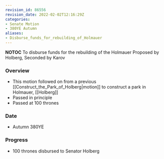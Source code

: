 ```yaml
---
revision_id: 86556
revision_date: 2022-02-02T12:16:29Z
categories:
- Senate Motion
- 380YE Autumn
aliases:
- Disburse_funds_for_rebuilding_of_Holmauer
---
```



__NOTOC__
To disburse funds for the rebuilding of the Holmauer
Proposed by Holberg, Seconded by Karov

### Overview
* This motion followed on from a previous [[Construct_the_Park_of_Holberg|motion]] to construct a park in Holmauer, [[Holberg]]
* Passed in principle
* Passed at 100 thrones

### Date
* Autumn 380YE

### Progress
* 100 thrones disbursed to Senator Holberg